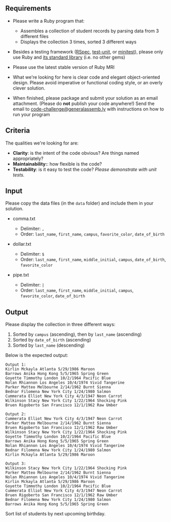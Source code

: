 
## Requirements

* Please write a Ruby program that:

  * Assembles a collection of student records by parsing data from 3 different files
  * Displays the collection 3 times, sorted 3 different ways

* Besides a testing framework ([RSpec](https://github.com/rspec/rspec), [test-unit](https://github.com/test-unit/test-unit), or [minitest](https://github.com/seattlerb/minitest)), please only use Ruby and [its standard library](http://www.ruby-doc.org/stdlib/) (i.e. no other gems)

* Please use the latest stable version of Ruby MRI

* What we're looking for here is clear code and elegant object-oriented design. Please avoid imperative or functional coding style, or an overly clever solution.

* When finished, please package and submit your solution as an email attachment. (Please do **not** publish your code anywhere!) Send the email to code-challenge@generalassemb.ly with instructions on how to run your program

## Criteria

The qualities we're looking for are:

  * **Clarity**: is the intent of the code obvious? Are things named appropriately?
  * **Maintainability:**: how flexible is the code?
  * **Testability**: is it easy to test the code? _Please demonstrate with unit tests._

## Input

Please copy the data files (in the `data` folder) and include them in your solution.

  * comma.txt
    * Delimiter: `,`
    * Order: `last_name`, `first_name`, `campus`, `favorite_color`, `date_of_birth`

  * dollar.txt
    * Delimiter: `$`
    * Order: `last_name`, `first_name`, `middle_initial`, `campus`, `date_of_birth`, `favorite_color`

  * pipe.txt
    * Delimiter: `|`
    * Order: `last_name`, `first_name`, `middle_initial`, `campus`, `favorite_color`, `date_of_birth`

## Output

Please display the collection in three different ways:

  1. Sorted by `campus` (ascending), then by `last_name` (ascending)
  2. Sorted by `date_of_birth` (ascending)
  3. Sorted by `last_name` (descending)

Below is the expected output:

```
Output 1:
Kirlin Mckayla Atlanta 5/29/1986 Maroon
Barrows Anika Hong Kong 5/5/1965 Spring Green
Goyette Timmothy London 10/2/1964 Pacific Blue
Nolan Rhiannon Los Angeles 10/4/1974 Vivid Tangerine
Parker Matteo Melbourne 2/14/1962 Burnt Sienna
Bednar Filomena New York City 1/24/1980 Salmon
Cummerata Elliot New York City 4/3/1947 Neon Carrot
Wilkinson Stacy New York City 1/22/1964 Shocking Pink
Bruen Rigoberto San Francisco 12/1/1962 Raw Umber

Output 2:
Cummerata Elliot New York City 4/3/1947 Neon Carrot
Parker Matteo Melbourne 2/14/1962 Burnt Sienna
Bruen Rigoberto San Francisco 12/1/1962 Raw Umber
Wilkinson Stacy New York City 1/22/1964 Shocking Pink
Goyette Timmothy London 10/2/1964 Pacific Blue
Barrows Anika Hong Kong 5/5/1965 Spring Green
Nolan Rhiannon Los Angeles 10/4/1974 Vivid Tangerine
Bednar Filomena New York City 1/24/1980 Salmon
Kirlin Mckayla Atlanta 5/29/1986 Maroon

Output 3:
Wilkinson Stacy New York City 1/22/1964 Shocking Pink
Parker Matteo Melbourne 2/14/1962 Burnt Sienna
Nolan Rhiannon Los Angeles 10/4/1974 Vivid Tangerine
Kirlin Mckayla Atlanta 5/29/1986 Maroon
Goyette Timmothy London 10/2/1964 Pacific Blue
Cummerata Elliot New York City 4/3/1947 Neon Carrot
Bruen Rigoberto San Francisco 12/1/1962 Raw Umber
Bednar Filomena New York City 1/24/1980 Salmon
Barrows Anika Hong Kong 5/5/1965 Spring Green
```


Sort list of students by next upcoming birthday.
